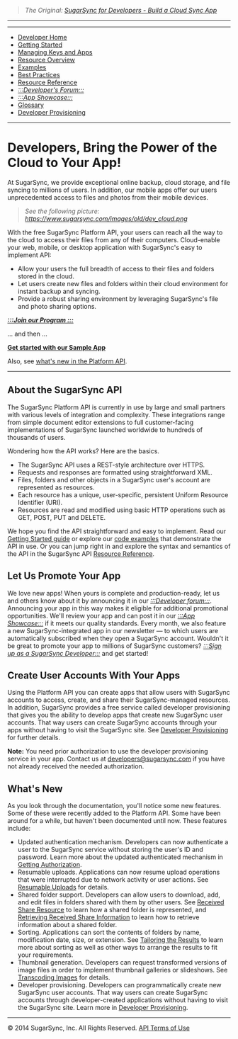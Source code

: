 > *The Original: [SugarSync for Developers - Build a Cloud Sync App](https://www.sugarsync.com/dev/home.html)*

---

---

* [Developer Home](/source/dev/home.md)
* [Getting Started](/source/dev/getting-started.md)
* [Managing Keys and Apps](/source/dev/managing-apps.md)
* [Resource Overview](/source/dev/resources.md)
* [Examples](/source/dev/using-api.md)
* [Best Practices](/source/dev/best-practices.md)
* [Resource Reference](/source/dev/api/resource-ref.md)
* [*:::Developer's Forum:::*](http://groups.google.com/a/developers.sugarsync.com/group/platform-api/subscribe)
* [*:::App Showcase:::*](https://www.sugarsync.com/partners/)
* [Glossary](/source/dev/glossary.md)
* [Developer Provisioning](/source/dev/dev-provisioning.md)

---

# Developers, Bring the Power of the Cloud to Your App!

At SugarSync, we provide exceptional online backup, cloud storage, and file syncing to millions of users. In addition, our mobile apps offer our users unprecedented access to files and photos from their mobile devices.

> *See the following picture:
https://www.sugarsync.com/images/old/dev_cloud.png*

With the free SugarSync Platform API, your users can reach all the way to the cloud to access their files from any of their computers. Cloud-enable your web, mobile, or desktop application with SugarSync's easy to implement API:

* Allow your users the full breadth of access to their files and folders stored in the cloud.
* Let users create new files and folders within their cloud environment for instant backup and syncing.
* Provide a robust sharing environment by leveraging SugarSync's file and photo sharing options.


**[*:::Join our Program :::*](https://www.sugarsync.com/developer/signup)**

... and then ...

**[Get started with our Sample App](using-api.md)**

Also, see [what's new in the Platform API](#apinew).

---

## About the SugarSync API

The SugarSync Platform API is currently in use by large and small partners with various levels of integration and complexity. These integrations range from simple document editor extensions to full customer-facing implementations of SugarSync launched worldwide to hundreds of thousands of users.

Wondering how the API works? Here are the basics.

* The SugarSync API uses a REST-style architecture over HTTPS.
* Requests and responses are formatted using straightforward XML.
* Files, folders and other objects in a SugarSync user's account are represented as resources.
* Each resource has a unique, user-specific, persistent Uniform Resource Identifier (URI).
* Resources are read and modified using basic HTTP operations such as GET, POST, PUT and DELETE.

We hope you find the API straightforward and easy to implement. Read our [Getting Started guide](getting-started.md) or explore our [code examples](using-api.md) that demonstrate the API in use. Or you can jump right in and explore the syntax and semantics of the API in the SugarSync API [Resource Reference](./api/resource-ref.md).

## Let Us Promote Your App

We love new apps! When yours is complete and production-ready, let us and others know about it by announcing it in our [*:::Developer forum:::*](http://groups.google.com/a/developers.sugarsync.com/group/platform-api/subscribe). Announcing your app in this way makes it eligible for additional promotional opportunities. We'll review your app and can post it in our [*:::App Showcase:::*](https://www.sugarsync.com/partners/) if it meets our quality standards. Every month, we also feature a new SugarSync-integrated app in our newsletter — to which users are automatically subscribed when they open a SugarSync account. Wouldn't it be great to promote your app to millions of SugarSync customers? [*:::Sign up as a SugarSync Developer:::*](https://www.sugarsync.com/developer/signup) and get started!

## Create User Accounts With Your Apps

Using the Platform API you can create apps that allow users with SugarSync accounts to access, create, and share their SugarSync-managed resources. In addition, SugarSync provides a free service called developer provisioning that gives you the ability to develop apps that create new SugarSync user accounts. That way users can create SugarSync accounts through your apps without having to visit the SugarSync site. See [Developer Provisioning](dev-provisioning.md) for further details.

**Note:** You need prior authorization to use the developer provisioning service in your app. Contact us at developers@sugarsync.com if you have not already received the needed authorization.

<a name="apinew"></a>
## What's New

As you look through the documentation, you'll notice some new features. Some of these were recently added to the Platform API. Some have been around for a while, but haven't been documented until now. These features include:

* Updated authentication mechanism. Developers can now authenticate a user to the SugarSync service without storing the user's ID and password. Learn more about the updated authenticated mechanism in [Getting Authorization](get-auth-token-example.md).
* Resumable uploads. Applications can now resume upload operations that were interrupted due to network activity or user actions. See [Resumable Uploads](upload-file-data-example.md#resumeup) for details.
* Shared folder support. Developers can allow users to download, add, and edit files in folders shared with them by other users. See [Received Share Resource](api/received-share-resource.md) to learn how a shared folder is represented, and [Retrieving Received Share Information](api/method/get-received-shares.md) to learn how to retrieve information about a shared folder.
* Sorting. Applications can sort the contents of folders by name, modification date, size, or extension. See [Tailoring the Results](get-folder-info-example.md#tailorres) to learn more about sorting as well as other ways to arrange the results to fit your requirements.
* Thumbnail generation. Developers can request transformed versions of image files in order to implement thumbnail galleries or slideshows. See [Transcoding Images](api/method/transcode-image.md) for details.
* Developer provisioning. Developers can programmatically create new SugarSync user accounts. That way users can create SugarSync accounts through developer-created applications without having to visit the SugarSync site. Learn more in [Developer Provisioning](dev-provisioning.md).

---

© 2014 SugarSync, Inc. All Rights Reserved.  [API Terms of Use](/source/dev/terms.md)
